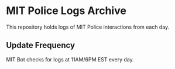 # MIT Police Logs Archive
This repository holds logs of MIT Police interactions from each day.

## Update Frequency

MIT Bot checks for logs at 11AM/6PM EST every day.
